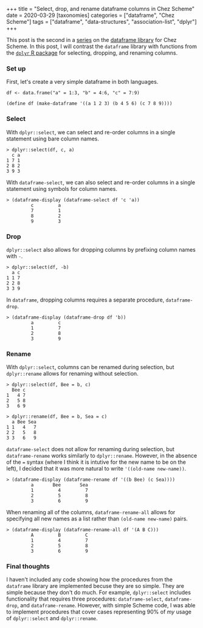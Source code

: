 +++
title = "Select, drop, and rename dataframe columns in Chez Scheme"
date = 2020-03-29
[taxonomies]
categories = ["dataframe", "Chez Scheme"]
tags = ["dataframe", "data-structures", "association-list", "dplyr"]
+++

This post is the second in a [series](/categories/dataframe/) on the [dataframe library](https://github.com/hinkelman/dataframe/) for Chez Scheme. In this post, I will contrast the `dataframe` library with functions from the [`dplyr` R package](https://dplyr.tidyverse.org) for selecting, dropping, and renaming columns.

<!-- more -->

### Set up

First, let's create a very simple dataframe in both languages.

```
df <- data.frame("a" = 1:3, "b" = 4:6, "c" = 7:9)

(define df (make-dataframe '((a 1 2 3) (b 4 5 6) (c 7 8 9))))
```

### Select

With `dplyr::select`, we can select and re-order columns in a single statement using bare column names.

```
> dplyr::select(df, c, a)
  c a
1 7 1
2 8 2
3 9 3
```

With `dataframe-select`, we can also select and re-order columns in a single statement using symbols for column names.

```
> (dataframe-display (dataframe-select df 'c 'a))
         c         a
         7         1
         8         2
         9         3
```

### Drop

`dplyr::select` also allows for dropping columns by prefixing column names with `-`.

```
> dplyr::select(df, -b)
  a c
1 1 7
2 2 8
3 3 9
```

In `dataframe`, dropping columns requires a separate procedure, `dataframe-drop`.

```
> (dataframe-display (dataframe-drop df 'b))
         a         c
         1         7
         2         8
         3         9
```

### Rename

With `dplyr::select`, columns can be renamed during selection, but `dplyr::rename` allows for renaming without selection.

```
> dplyr::select(df, Bee = b, c)
  Bee c
1   4 7
2   5 8
3   6 9

> dplyr::rename(df, Bee = b, Sea = c)
  a Bee Sea
1 1   4   7
2 2   5   8
3 3   6   9
```

`dataframe-select` does not allow for renaming during selection, but `dataframe-rename` works similarly to `dplyr::rename`. However, in the absence of the `=` syntax (where I think it is intutive for the new name to be on the left), I decided that it was more natural to write `'((old-name new-name))`. 

```
> (dataframe-display (dataframe-rename df '((b Bee) (c Sea))))
         a       Bee       Sea
         1         4         7
         2         5         8
         3         6         9
```

When renaming all of the columns, `dataframe-rename-all` allows for specifying all new names as a list rather than `(old-name new-name)` pairs. 

```
> (dataframe-display (dataframe-rename-all df '(A B C)))
         A         B         C
         1         4         7
         2         5         8
         3         6         9
```

### Final thoughts

I haven't included any code showing how the procedures from the `dataframe` library are implemented becuse they are so simple. They are simple because they don't do much. For example, `dplyr::select` includes functionality that requires three procedures: `dataframe-select`, `dataframe-drop`, and `dataframe-rename`. However, with simple Scheme code, I was able to implement procedures that cover cases representing 90% of *my* usage of `dplyr::select` and `dplyr::rename`.

